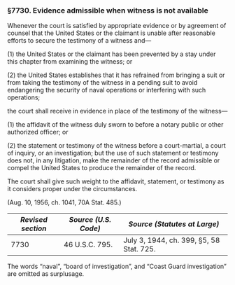 ### §7730. Evidence admissible when witness is not available ###

Whenever the court is satisfied by appropriate evidence or by agreement of counsel that the United States or the claimant is unable after reasonable efforts to secure the testimony of a witness and—

(1) the United States or the claimant has been prevented by a stay under this chapter from examining the witness; or

(2) the United States establishes that it has refrained from bringing a suit or from taking the testimony of the witness in a pending suit to avoid endangering the security of naval operations or interfering with such operations;

the court shall receive in evidence in place of the testimony of the witness—

(1) the affidavit of the witness duly sworn to before a notary public or other authorized officer; or

(2) the statement or testimony of the witness before a court-martial, a court of inquiry, or an investigation; but the use of such statement or testimony does not, in any litigation, make the remainder of the record admissible or compel the United States to produce the remainder of the record.

The court shall give such weight to the affidavit, statement, or testimony as it considers proper under the circumstances.

(Aug. 10, 1956, ch. 1041, 70A Stat. 485.)

|*Revised section*|*Source (U.S. Code)*|      *Source (Statutes at Large)*      |
|-----------------|--------------------|----------------------------------------|
|      7730       |   46 U.S.C. 795.   |July 3, 1944, ch. 399, §5, 58 Stat. 725.|

The words “naval”, “board of investigation”, and “Coast Guard investigation” are omitted as surplusage.